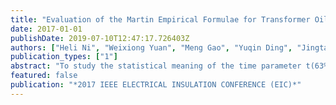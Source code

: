 ```yaml
---
title: "Evaluation of the Martin Empirical Formulae for Transformer Oil: Statistical Meaning of the Time Parameter"
date: 2017-01-01
publishDate: 2019-07-10T12:47:17.726403Z
authors: ["Heli Ni", "Weixiong Yuan", "Meng Gao", "Yuqin Ding", "Jingtan Ma", "Zhicheng Wu", "Qiaogen Zhang"]
publication_types: ["1"]
abstract: "To study the statistical meaning of the time parameter t(63%) in the Martin empirical formula, we took Kunlun 25# transformer oil as the liquid insulating dielectric and utilized an impulse voltage generator, the impulse width of which could range from 50 ns to 1000 its, along with the corresponding measuring equipment. The relationships between the breakdown voltage, the breakdown time lag and the discharge probabilities were acquired through experiments under impulses with quasi-uniform field. The results show that the discharge probabilities of different voltage levels under the fixed impulse waveform and the breakdown time lag under the same voltage level both could be well fitted to the three parameter Weibull distribution functions, whose shape parameter was a constant only correlated to the electrode geometry. Meanwhile, on the basis of the Weibull distribution functions and corresponding impulse waveforms, we defined the effective duration and show the statistical meaning of the time parameter t(63%)."
featured: false
publication: "*2017 IEEE ELECTRICAL INSULATION CONFERENCE (EIC)*"
---
```



